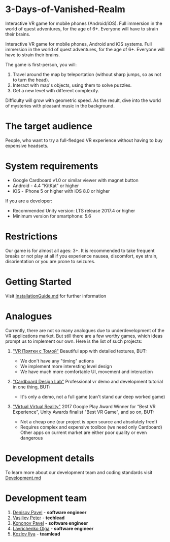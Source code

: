 # 3-Days-of-Vanished-Realm
Interactive VR game for mobile phones (Android/iOS). Full immersion in the world of quest adventures, for the age of 6+. Everyone will have to strain their brains.

Interactive VR game for mobile phones, Android and iOS systems. Full immersion in the world of quest adventures, for the age of 6+. Everyone will have to strain their brains.

The game is first-person, you will:
1) Travel around the map by teleportation (without sharp jumps, so as not to turn the head).    
2) Interact with map's objects, using them to solve puzzles.    
3) Get a new level with different complexity.   

Difficulty will grow with geometric speed. As the result, dive into the world of mysteries with pleasant music in the background.

# The target audience
People, who want to try a full-fledged VR experience without having to buy expensive headsets.

# System requirements
- Google Cardboard v1.0 or similar viewer with magnet button
- Android - 4.4 "KitKat" or higher
- iOS - iPhone 5 or higher with iOS 8.0 or higher

If you are a developer:
- Recommended Unity version: LTS release 2017.4 or higher
- Minimum version for smartphone: 5.6

# Restrictions
Our game is for almost all ages: 3+.
It is recommended to take frequent breaks or not play at all if you experience nausea, discomfort, eye strain, disorientation or you are prone to seizures.

# Getting Started
Visit [InstallationGuide.md](https://github.com/ik6cgsg/3-Days-of-Vanished-Realm/blob/master/InstallationGuide.md) for further information

# Analogues
Currently, there are not so many analogues due to underdevelopment of the VR applications market.
But still there are a few worthy games, which ideas prompt us to implement our own.
Here is the list of such projects:

1) ["VR Прятки с Томой"](https://play.google.com/store/apps/details?id=com.garpix.tomavr)
Beautiful app with detailed textures, BUT:
	  * We don't have any "timing" actions
	  * We implement more interesting level design
  	* We have much more comfortable UI, movement and interaction
	
2) ["Cardboard Design Lab"](https://play.google.com/store/apps/details?id=com.google.vr.cardboard.apps.designlab)
Professional vr demo and development tutorial in one thing, BUT:
  	* It's only a demo, not a full game (can't stand our deep worked game)
  	
3) ["Virtual Virtual Reality"](https://play.google.com/store/apps/details?id=com.TenderClaws.VVR)
2017 Google Play Award Winner for “Best VR Experience”,
Unity Awards finalist "Best VR Game", and so on, BUT:
	  * Not a cheap one (our project is open source and absolutely free!)
	  * Requires complex and expensive toolbox (we need only Cardboard) 
Other apps on current market are either poor quality or even dangerous 

# Development details 
To learn more about our development team and coding standards visit [Development.md](https://github.com/ik6cgsg/3-Days-of-Vanished-Realm/blob/master/Development.md)

# Development team
1) [Denisov Pavel](https://github.com/Ppasha9) - **software engineer**
2) [Vasiliev Peter](https://github.com/pv6) - **techlead**
3) [Kononov Pavel](https://github.com/decentNick) - **software engineer**
4) [Lavrichenko Olga](https://github.com/OLavrik) - **software engineer**
5) [Kozlov Ilya](https://github.com/ik6cgsg) - **teamlead**